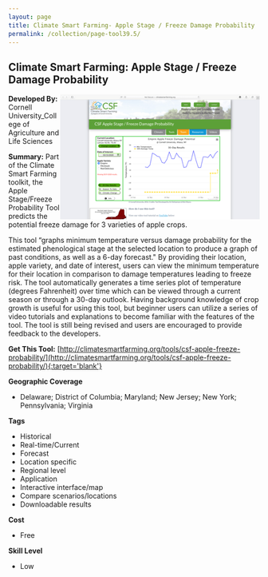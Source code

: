 ```yaml
---
layout: page
title: Climate Smart Farming- Apple Stage / Freeze Damage Probability
permalink: /collection/page-tool39.5/
---
```

## Climate Smart Farming: Apple Stage / Freeze Damage Probability

<img src="/images/scaled_250_400/TOOLID_39.5_ScreenCapture-1.png" style="max-height:250px;max-width:400;" align="right"/>

**Developed By:** Cornell University_College of Agriculture and Life Sciences

**Summary:** Part of the Climate Smart Farming toolkit, the Apple Stage/Freeze Probability Tool predicts the potential freeze damage for 3 varieties of apple crops. 

This tool “graphs minimum temperature versus damage probability for the estimated phenological stage at the selected location to produce a graph of past conditions, as well as a 6-day forecast." By providing their location, apple variety, and date of interest, users can view the minimum temperature for their location in comparison to damage temperatures leading to freeze risk. The tool automatically generates a time series plot of temperature (degrees Fahrenheit) over time which can be viewed through a current season or through a 30-day outlook. Having background knowledge of crop growth is useful for using this tool, but beginner users can utilize a series of video tutorials and explanations to become familiar with the features of the tool. The tool is still being revised and users are encouraged to provide feedback to the developers. 

**Get This Tool:** [http://climatesmartfarming.org/tools/csf-apple-freeze-probability/](http://climatesmartfarming.org/tools/csf-apple-freeze-probability/){:target='blank'}

**Geographic Coverage**

* Delaware; District of Columbia; Maryland; New Jersey; New York; Pennsylvania; Virginia

**Tags**

*  Historical
*  Real-time/Current
*  Forecast
*  Location specific
*  Regional level
*  Application
*  Interactive interface/map
*  Compare scenarios/locations
*  Downloadable results

**Cost**

* Free

**Skill Level**

* Low
